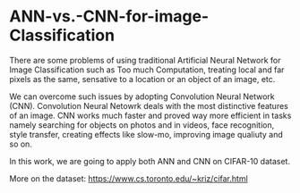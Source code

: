 # ANN-vs.-CNN-for-image-Classification


There are some problems of using traditional Artificial Neural Network for Image Classification such as Too much Computation, treating local and far pixels
as the same, sensative to a location or an object of an image, etc.

We can overcome such issues by adopting Convolution Neural Network (CNN). Convolution Neural Netowrk deals with the most distinctive features of an image.
CNN works much faster and proved way more efficient in tasks namely searching for objects on photos and in videos, face recognition, style transfer,
creating effects like slow-mo, improving image qualiuty and so on.

In this work, we are going to apply both ANN and CNN on CIFAR-10 dataset.

More on the dataset: https://www.cs.toronto.edu/~kriz/cifar.html
